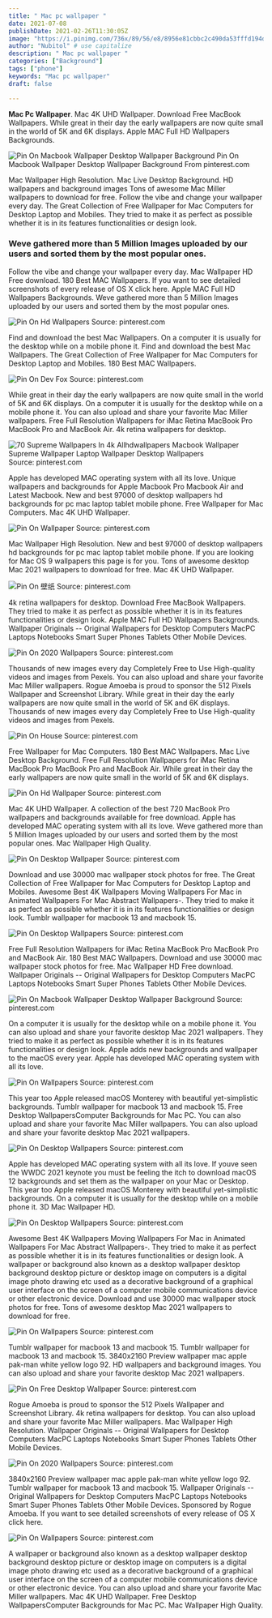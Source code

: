 ```yaml
---
title: " Mac pc wallpaper "
date: 2021-07-08
publishDate: 2021-02-26T11:30:05Z
image: "https://i.pinimg.com/736x/89/56/e8/8956e81cbbc2c490da53fffd194d4bcd.jpg"
author: "Nubitol" # use capitalize
description: " Mac pc wallpaper "
categories: ["Background"]
tags: ["phone"]
keywords: "Mac pc wallpaper"
draft: false

---
```



**Mac Pc Wallpaper**. Mac 4K UHD Wallpaper. Download Free MacBook Wallpapers. While great in their day the early wallpapers are now quite small in the world of 5K and 6K displays. Apple MAC Full HD Wallpapers Backgrounds.

![Pin On Macbook Wallpaper Desktop Wallpaper Background](https://i.pinimg.com/originals/13/7e/d0/137ed08e384b57221dad284af43a30e3.jpg "Pin On Macbook Wallpaper Desktop Wallpaper Background")
Pin On Macbook Wallpaper Desktop Wallpaper Background From pinterest.com


Mac Wallpaper High Resolution. Mac Live Desktop Background. HD wallpapers and background images Tons of awesome Mac Miller wallpapers to download for free. Follow the vibe and change your wallpaper every day. The Great Collection of Free Wallpaper for Mac Computers for Desktop Laptop and Mobiles. They tried to make it as perfect as possible whether it is in its features functionalities or design look.

### Weve gathered more than 5 Million Images uploaded by our users and sorted them by the most popular ones.

Follow the vibe and change your wallpaper every day. Mac Wallpaper HD Free download. 180 Best MAC Wallpapers. If you want to see detailed screenshots of every release of OS X click here. Apple MAC Full HD Wallpapers Backgrounds. Weve gathered more than 5 Million Images uploaded by our users and sorted them by the most popular ones.


![Pin On Hd Wallpapers](https://i.pinimg.com/originals/93/65/1d/93651dceeee949437c20171dd3f7cd0e.jpg "Pin On Hd Wallpapers")
Source: pinterest.com

Find and download the best Mac Wallpapers. On a computer it is usually for the desktop while on a mobile phone it. Find and download the best Mac Wallpapers. The Great Collection of Free Wallpaper for Mac Computers for Desktop Laptop and Mobiles. 180 Best MAC Wallpapers.

![Pin On Dev Fox](https://i.pinimg.com/736x/a3/5c/8c/a35c8ca5272d044123bb103c9306ca8f.jpg "Pin On Dev Fox")
Source: pinterest.com

While great in their day the early wallpapers are now quite small in the world of 5K and 6K displays. On a computer it is usually for the desktop while on a mobile phone it. You can also upload and share your favorite Mac Miller wallpapers. Free Full Resolution Wallpapers for iMac Retina MacBook Pro MacBook Pro and MacBook Air. 4k retina wallpapers for desktop.

![70 Supreme Wallpapers In 4k Allhdwallpapers Macbook Wallpaper Supreme Wallpaper Laptop Wallpaper Desktop Wallpapers](https://i.pinimg.com/originals/f3/86/a2/f386a2caa313724772648bf605cb7a55.png "70 Supreme Wallpapers In 4k Allhdwallpapers Macbook Wallpaper Supreme Wallpaper Laptop Wallpaper Desktop Wallpapers")
Source: pinterest.com

Apple has developed MAC operating system with all its love. Unique wallpapers and backgrounds for Apple Macbook Pro Macbook Air and Latest Macbook. New and best 97000 of desktop wallpapers hd backgrounds for pc mac laptop tablet mobile phone. Free Wallpaper for Mac Computers. Mac 4K UHD Wallpaper.

![Pin On Wallpaper](https://i.pinimg.com/originals/ab/e5/25/abe52503b1662353d2938f31b11a4120.jpg "Pin On Wallpaper")
Source: pinterest.com

Mac Wallpaper High Resolution. New and best 97000 of desktop wallpapers hd backgrounds for pc mac laptop tablet mobile phone. If you are looking for Mac OS 9 wallpapers this page is for you. Tons of awesome desktop Mac 2021 wallpapers to download for free. Mac 4K UHD Wallpaper.

![Pin On 壁纸](https://i.pinimg.com/originals/4d/1e/d8/4d1ed813987c167f38c571c0bd14d961.png "Pin On 壁纸")
Source: pinterest.com

4k retina wallpapers for desktop. Download Free MacBook Wallpapers. They tried to make it as perfect as possible whether it is in its features functionalities or design look. Apple MAC Full HD Wallpapers Backgrounds. Wallpaper Originals -- Original Wallpapers for Desktop Computers MacPC Laptops Notebooks Smart Super Phones Tablets Other Mobile Devices.

![Pin On 2020 Wallpapers](https://i.pinimg.com/originals/1b/68/28/1b682839fd0d1ef3ccaf743dcb568a26.jpg "Pin On 2020 Wallpapers")
Source: pinterest.com

Thousands of new images every day Completely Free to Use High-quality videos and images from Pexels. You can also upload and share your favorite Mac Miller wallpapers. Rogue Amoeba is proud to sponsor the 512 Pixels Wallpaper and Screenshot Library. While great in their day the early wallpapers are now quite small in the world of 5K and 6K displays. Thousands of new images every day Completely Free to Use High-quality videos and images from Pexels.

![Pin On House](https://i.pinimg.com/originals/c3/b1/59/c3b15956226f475b22879a04941ebfe1.png "Pin On House")
Source: pinterest.com

Free Wallpaper for Mac Computers. 180 Best MAC Wallpapers. Mac Live Desktop Background. Free Full Resolution Wallpapers for iMac Retina MacBook Pro MacBook Pro and MacBook Air. While great in their day the early wallpapers are now quite small in the world of 5K and 6K displays.

![Pin On Hd Wallpaper](https://i.pinimg.com/originals/89/c0/f8/89c0f88f3e071034eb36ad8be9103d84.jpg "Pin On Hd Wallpaper")
Source: pinterest.com

Mac 4K UHD Wallpaper. A collection of the best 720 MacBook Pro wallpapers and backgrounds available for free download. Apple has developed MAC operating system with all its love. Weve gathered more than 5 Million Images uploaded by our users and sorted them by the most popular ones. Mac Wallpaper High Quality.

![Pin On Desktop Wallpaper](https://i.pinimg.com/736x/e7/66/0d/e7660da2ee00726d5da0b4f2362ae8d0.jpg "Pin On Desktop Wallpaper")
Source: pinterest.com

Download and use 30000 mac wallpaper stock photos for free. The Great Collection of Free Wallpaper for Mac Computers for Desktop Laptop and Mobiles. Awesome Best 4K Wallpapers Moving Wallpapers For Mac in Animated Wallpapers For Mac Abstract Wallpapers-. They tried to make it as perfect as possible whether it is in its features functionalities or design look. Tumblr wallpaper for macbook 13 and macbook 15.

![Pin On Desktop Wallpapers](https://i.pinimg.com/originals/9f/c2/82/9fc282afca7d370d15ff428a694106e8.jpg "Pin On Desktop Wallpapers")
Source: pinterest.com

Free Full Resolution Wallpapers for iMac Retina MacBook Pro MacBook Pro and MacBook Air. 180 Best MAC Wallpapers. Download and use 30000 mac wallpaper stock photos for free. Mac Wallpaper HD Free download. Wallpaper Originals -- Original Wallpapers for Desktop Computers MacPC Laptops Notebooks Smart Super Phones Tablets Other Mobile Devices.

![Pin On Macbook Wallpaper Desktop Wallpaper Background](https://i.pinimg.com/originals/13/7e/d0/137ed08e384b57221dad284af43a30e3.jpg "Pin On Macbook Wallpaper Desktop Wallpaper Background")
Source: pinterest.com

On a computer it is usually for the desktop while on a mobile phone it. You can also upload and share your favorite desktop Mac 2021 wallpapers. They tried to make it as perfect as possible whether it is in its features functionalities or design look. Apple adds new backgrounds and wallpaper to the macOS every year. Apple has developed MAC operating system with all its love.

![Pin On Wallpapers](https://i.pinimg.com/originals/c5/71/dd/c571dde15a819aa66a5e0617b6528462.jpg "Pin On Wallpapers")
Source: pinterest.com

This year too Apple released macOS Monterey with beautiful yet-simplistic backgrounds. Tumblr wallpaper for macbook 13 and macbook 15. Free Desktop WallpapersComputer Backgrounds for Mac PC. You can also upload and share your favorite Mac Miller wallpapers. You can also upload and share your favorite desktop Mac 2021 wallpapers.

![Pin On Desktop Wallpapers](https://i.pinimg.com/originals/58/8c/fb/588cfb294550e9b0d07629f3e3cd5d3e.jpg "Pin On Desktop Wallpapers")
Source: pinterest.com

Apple has developed MAC operating system with all its love. If youve seen the WWDC 2021 keynote you must be feeling the itch to download macOS 12 backgrounds and set them as the wallpaper on your Mac or Desktop. This year too Apple released macOS Monterey with beautiful yet-simplistic backgrounds. On a computer it is usually for the desktop while on a mobile phone it. 3D Mac Wallpaper HD.

![Pin On Desktop Wallpapers](https://i.pinimg.com/originals/26/a5/09/26a5092ef40005208fb16aafbafc86fa.jpg "Pin On Desktop Wallpapers")
Source: pinterest.com

Awesome Best 4K Wallpapers Moving Wallpapers For Mac in Animated Wallpapers For Mac Abstract Wallpapers-. They tried to make it as perfect as possible whether it is in its features functionalities or design look. A wallpaper or background also known as a desktop wallpaper desktop background desktop picture or desktop image on computers is a digital image photo drawing etc used as a decorative background of a graphical user interface on the screen of a computer mobile communications device or other electronic device. Download and use 30000 mac wallpaper stock photos for free. Tons of awesome desktop Mac 2021 wallpapers to download for free.

![Pin On Wallpapers](https://i.pinimg.com/originals/15/61/59/1561599c7e4f904b304c61fc1874f4d5.png "Pin On Wallpapers")
Source: pinterest.com

Tumblr wallpaper for macbook 13 and macbook 15. Tumblr wallpaper for macbook 13 and macbook 15. 3840x2160 Preview wallpaper mac apple pak-man white yellow logo 92. HD wallpapers and background images. You can also upload and share your favorite desktop Mac 2021 wallpapers.

![Pin On Free Desktop Wallpaper](https://i.pinimg.com/originals/be/6d/df/be6ddf15976ee456745339b710d849d7.jpg "Pin On Free Desktop Wallpaper")
Source: pinterest.com

Rogue Amoeba is proud to sponsor the 512 Pixels Wallpaper and Screenshot Library. 4k retina wallpapers for desktop. You can also upload and share your favorite Mac Miller wallpapers. Mac Wallpaper High Resolution. Wallpaper Originals -- Original Wallpapers for Desktop Computers MacPC Laptops Notebooks Smart Super Phones Tablets Other Mobile Devices.

![Pin On 2020 Wallpapers](https://i.pinimg.com/originals/11/d6/e4/11d6e49fc3e9ba88d62522a372b298a7.jpg "Pin On 2020 Wallpapers")
Source: pinterest.com

3840x2160 Preview wallpaper mac apple pak-man white yellow logo 92. Tumblr wallpaper for macbook 13 and macbook 15. Wallpaper Originals -- Original Wallpapers for Desktop Computers MacPC Laptops Notebooks Smart Super Phones Tablets Other Mobile Devices. Sponsored by Rogue Amoeba. If you want to see detailed screenshots of every release of OS X click here.

![Pin On Wallpapers](https://i.pinimg.com/736x/89/56/e8/8956e81cbbc2c490da53fffd194d4bcd.jpg "Pin On Wallpapers")
Source: pinterest.com

A wallpaper or background also known as a desktop wallpaper desktop background desktop picture or desktop image on computers is a digital image photo drawing etc used as a decorative background of a graphical user interface on the screen of a computer mobile communications device or other electronic device. You can also upload and share your favorite Mac Miller wallpapers. Mac 4K UHD Wallpaper. Free Desktop WallpapersComputer Backgrounds for Mac PC. Mac Wallpaper High Quality.

